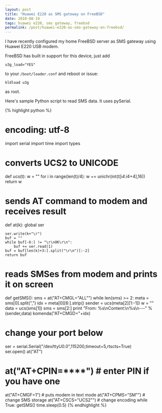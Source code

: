 ```yaml
---
layout: post
title: "Huawei E220 as SMS gateway on FreeBSD"
date: 2010-08-19
tags: huawei e220, sms gateway, freebsd
permalink: /post/huawei-e220-as-sms-gateway-on-freebsd/
---
```

I have recently configured my home FreeBSD server as SMS gateway using Huawei E220 USB modem.

FreeBSD has built in support for this device, just add

    u3g_load="YES"
    
to your `/boot/loader.conf` and reboot or issue:

    kldload u3g
    
as root.

Here's sample Python script to read SMS data. It uses pySerial.

{% highlight python %}
# encoding: utf-8
import serial
import time
import types

# converts UCS2 to UNICODE
def ucs(t):
    w = ""
    for i in range(len(t)/4):
        w += unichr(int(t[i*4:i*4+4],16))
    return w

# sends AT command to modem and receives result
def at(k):
    global ser

    ser.write(k+"\r")
    buf = ""
    while buf[-6:] != "\r\nOK\r\n":
        buf += ser.read(1)
    buf = buf[len(k)+3:].split("\r\n")[:-2]
    return buf

# reads SMSes from modem and prints it on screen
def getSMS():
    sms = at("AT+CMGL=\"ALL\"")
    while len(sms) >= 2:
        meta = sms[0].split(",")
        idx = meta[0][6:].strip()
        sender = ucs(meta[2][1:-1])
        w = ""
        data = ucs(sms[1])
        sms = sms[2:]
        print "From: %s\nContent:\n%s\n---" % (sender,data)
        komenda("AT+CMGD="+idx)

# change your port below
ser = serial.Serial("/dev/ttyU0.0",115200,timeout=5,rtscts=True)    
ser.open()
at("AT")
# at("AT+CPIN=****") # enter PIN if you have one
at("AT+CMGF=1") # puts modem in text mode
at("AT+CPMS=\"SM\"") # change SMS storage
at("AT+CSCS=\"UCS2\"") # change encoding
while True:
    getSMS()
    time.sleep(0.5)
{% endhighlight %}
